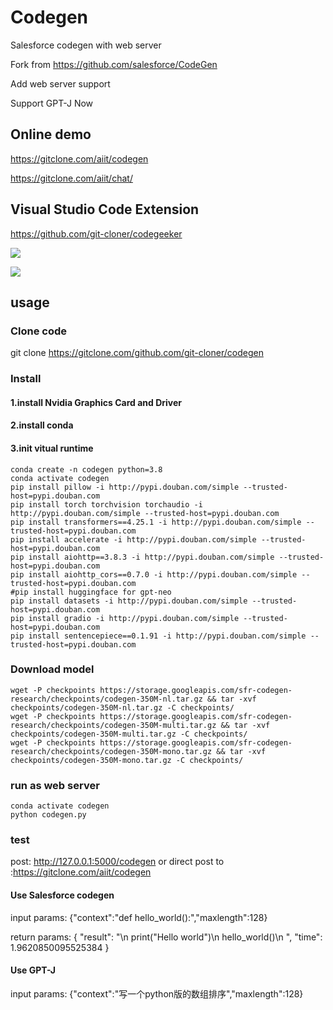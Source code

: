 # Codegen

Salesforce codegen with web server

Fork from https://github.com/salesforce/CodeGen

Add web server support 

Support GPT-J Now

## Online demo

https://gitclone.com/aiit/codegen

https://gitclone.com/aiit/chat/

## Visual Studio Code  Extension

https://github.com/git-cloner/codegeeker

 ![](https://gitclone.com/download1/aiit/codegeeker.gif)

 ![](https://gitclone.com/download1/aiit/gpt-2.gif)

## usage

### Clone code

git clone https://gitclone.com/github.com/git-cloner/codegen

### Install

#### 1.install Nvidia Graphics Card and Driver

#### 2.install conda

#### 3.init vitual runtime

```shell
conda create -n codegen python=3.8
conda activate codegen
pip install pillow -i http://pypi.douban.com/simple --trusted-host=pypi.douban.com
pip install torch torchvision torchaudio -i http://pypi.douban.com/simple --trusted-host=pypi.douban.com
pip install transformers==4.25.1 -i http://pypi.douban.com/simple --trusted-host=pypi.douban.com
pip install accelerate -i http://pypi.douban.com/simple --trusted-host=pypi.douban.com
pip install aiohttp==3.8.3 -i http://pypi.douban.com/simple --trusted-host=pypi.douban.com
pip install aiohttp_cors==0.7.0 -i http://pypi.douban.com/simple --trusted-host=pypi.douban.com
#pip install huggingface for gpt-neo
pip install datasets -i http://pypi.douban.com/simple --trusted-host=pypi.douban.com
pip install gradio -i http://pypi.douban.com/simple --trusted-host=pypi.douban.com
pip install sentencepiece==0.1.91 -i http://pypi.douban.com/simple --trusted-host=pypi.douban.com
```

### Download model

```shell
wget -P checkpoints https://storage.googleapis.com/sfr-codegen-research/checkpoints/codegen-350M-nl.tar.gz && tar -xvf checkpoints/codegen-350M-nl.tar.gz -C checkpoints/
wget -P checkpoints https://storage.googleapis.com/sfr-codegen-research/checkpoints/codegen-350M-multi.tar.gz && tar -xvf checkpoints/codegen-350M-multi.tar.gz -C checkpoints/
wget -P checkpoints https://storage.googleapis.com/sfr-codegen-research/checkpoints/codegen-350M-mono.tar.gz && tar -xvf checkpoints/codegen-350M-mono.tar.gz -C checkpoints/
```

### run as web server
```shell
conda activate codegen
python codegen.py
```

### test
post: http://127.0.0.1:5000/codegen or direct post to :https://gitclone.com/aiit/codegen

#### Use Salesforce codegen

input params: {"context":"def hello_world():","maxlength":128}

return params: 
{
    "result": "\n        print(\"Hello world\")\n        hello_world()\n      ",
    "time": 1.9620850095525384
}

#### Use GPT-J

input params: {"context":"写一个python版的数组排序","maxlength":128}